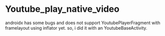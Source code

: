 # Youtube_play_native_video

androidx has some bugs and does not support YoutubePlayerFragment with framelayout using inflator yet.
so, i did it with an YoutubeBaseActivity.
